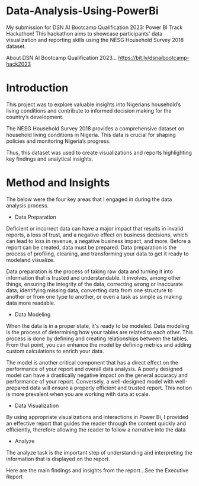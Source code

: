 # Data-Analysis-Using-PowerBi
My submission  for DSN AI Bootcamp Qualification 2023: Power BI Track Hackathon! This hackathon aims to showcase participants' data visualization and reporting skills using the NESG Household Survey 2018 dataset.

About DSN AI Bootcamp Qualification 2023... https://bit.ly/dsnaibootcamp-hack2023

# Introduction 
This project was to explore valuable insights into Nigerians household’s living 
conditions and contribute to informed decision making for the country’s development. 

The NESG Household Survey 2018 provides a comprehensive dataset on household living conditions in Nigeria. This data is crucial for shaping policies and monitoring Nigeria’s progress. 

Thus, this dataset was used to create visualizations and reports highlighting key findings and analytical insights.

# Method and Insights 
The below were the four key areas that I engaged in during the data analysis process. 

* Data Preparation

Deficient or incorrect data can have a major impact that results in invalid reports, a loss of trust, and a negative effect on business decisions, which can lead to loss in revenue, a negative business impact, and more. Before a report can be created, data must be prepared. Data preparation is the process of profiling, cleaning, and transforming your data to get it ready to modeland visualize.

Data preparation is the process of taking raw data and turning it into information that is trusted and understandable. It involves, among other things, ensuring the integrity of the data, correcting wrong or inaccurate data, identifying missing data, converting data from one structure to another or from one type to another, or even a task as simple as making data more readable. 

* Data Modeling
  
When the data is in a proper state, it's ready to be modeled. Data modeling is the process of determining how your tables are related to each other. This process is done by defining and creating relationships between the tables. From that point, you can enhance the model by defining metrics and adding custom calculations to enrich your data.

The model is another critical component that has a direct effect on the performance of your report and overall data analysis. A poorly designed model can have a drastically negative impact on the general accuracy and performance of your report. Conversely, a well-designed model with well-prepared data will ensure a properly efficient and trusted report. This notion is more prevalent when you are working with data at scale. 

* Data Visualization
  
By using appropriate visualizations and interactions in Power Bi, I provided an effective report that guides the reader through the content quickly and efficiently, 
therefore allowing the reader to follow a narrative into the data

* Analyze 

The analyze task is the important step of understanding and interpreting the information that is displayed on the report.

Here are the main findings and insights from the report...See the Executive Report
